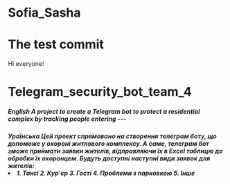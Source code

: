 ﻿# Sofia_Sasha
# The test commit
Hi everyone!

<h1> Telegram_security_bot_team_4 
  <h5> English 
    A project to create a Telegram bot to protect a residential complex by tracking people entering
    ---
   <h5> Ураїнська 
    Цей проект спрямовано на створення телеграм боту, що допоможе у охороні житлового комплексу. А саме, телеграм бот зможе приймати заявки жителів, 
    відправляючи їх в Excel таблицю до обробки їх охоронцем. Будуть доступні наступні види заявок для жителів:
     <li>
    1. Таксі
    2. Кур'єр
    3. Гості
    4. Проблеми з парковкою
    5. Інше 
